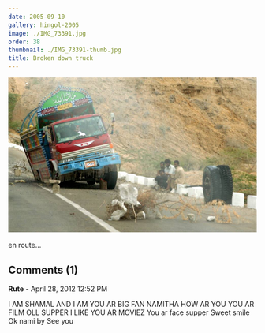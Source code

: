 ```yaml
---
date: 2005-09-10
gallery: hingol-2005
image: ./IMG_73391.jpg
order: 38
thumbnail: ./IMG_73391-thumb.jpg
title: Broken down truck
---
```


![Broken down truck](./IMG_73391.jpg)

en route...

<div id="comments">

## Comments (1)

<div id="comment">

**Rute** - April 28, 2012 12:52 PM

I AM SHAMAL AND I AM YOU AR BIG FAN NAMITHA HOW AR YOU YOU AR FILM OLL SUPPER I LIKE YOU AR MOVIEZ You ar face supper Sweet smile Ok nami by See you

</div>

</div>
